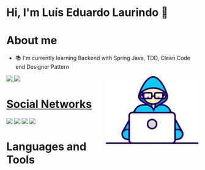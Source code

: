 # Hi, I'm Luís Eduardo Laurindo 👋

# About me

- :books: I'm currently learning Backend with Spring Java, TDD, Clean Code end Designer Pattern

<img align="right" alt="GIF" src="https://github.com/laurindo-luis/laurindo-luis/blob/main/gifs/Developer.gif" />



<div>
  <a href="https://github.com/laurindo-luis">
  <img height="180em" src="https://github-readme-stats.vercel.app/api?username=laurindo-luis&show_icons=true&theme=gotham&include_all_commits=true&count_private=true"/>
  <img height="180em" src="https://github-readme-stats.vercel.app/api/top-langs/?username=laurindo-luis&layout=compact&langs_count=7&theme=gotham"/>
</div>
  
  
  
# Social Networks  
  
<div> 
  <a href="https://www.youtube.com/channel/UCF46nrEO_33ka20psM7R58g" target="_blank"><img src="https://img.shields.io/badge/YouTube-FF0000?style=for-the-badge&logo=youtube&logoColor=white" target="_blank"></a>
  <a href="https://www.instagram.com/luis.costalaurindo/" target="_blank"><img src="https://img.shields.io/badge/Instagram-E4405F?style=for-the-badge&logo=instagram&logoColor=white" target="_blank"></a>
<a href = "mailto:luiseduardocosta417@gmail.com"><img src="https://img.shields.io/badge/Gmail-D14836?style=for-the-badge&logo=gmail&logoColor=white" target="_blank"></a> 

<a href= "https://www.linkedin.com/in/luis-laurindo/">
  <img src="https://img.shields.io/badge/LinkedIn-0077B5?style=for-the-badge&logo=linkedin&logoColor=white">
</a>
</div>  
  
# Languages and Tools  

<!--
**laurindo-luis/laurindo-luis** is a ✨ _special_ ✨ repository because its `README.md` (this file) appears on your GitHub profile.

Here are some ideas to get you started:

- 🔭 I’m currently working on ...
- 🌱 I’m currently learning ...
- 👯 I’m looking to collaborate on ...
- 🤔 I’m looking for help with ...
- 💬 Ask me about ...
- 📫 How to reach me: ...
- 😄 Pronouns: ...
- ⚡ Fun fact: ...
-->

